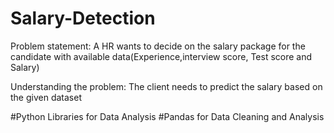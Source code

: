 # Salary-Detection


Problem statement: A HR wants to decide on the salary package for the candidate with available data(Experience,interview score, Test score and Salary)

Understanding the problem: The client needs to predict the salary based on the given dataset


#Python Libraries for Data Analysis
#Pandas for Data Cleaning and Analysis
